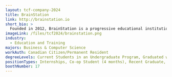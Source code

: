 ```yaml
---
layout: tcf-company-2024
title: BrainStation
link: http://brainstation.io
short_bio: >
  Founded in 2012, BrainStation is a progressive educational institution that is powering the next generation of creators. Fuelled by Konrad Group, a global leader in the consumer and enterprise technology space, BrainStation's curriculum is developed and updated in real-time based on what's happening in the industry. BrainStation is education for the 21st century, where business, creativity and technology collide.
imageLink: /files/tcf2024/brainstation.png
industry:
  - Education and Training
majors: Business & Computer Science
workAuth: Canadian Citizen/Permanent Resident
degreeLevels: Current Students in an Undergraduate Program, Graduated with an Undergraduate Degree
positionTypes: Internships, Co-op Student (4 months), Recent Graduate, Full-time
boothNumber: 17
---
```

